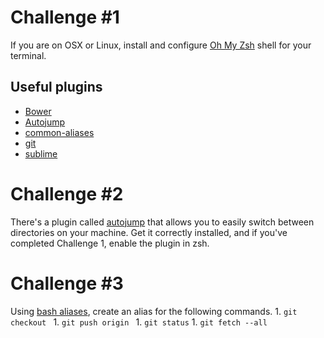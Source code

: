 # Challenge \#1

If you are on OSX or Linux, install and configure [Oh My Zsh](https://github.com/robbyrussell/oh-my-zsh) shell for your terminal.

## Useful plugins

 * [Bower](https://github.com/robbyrussell/oh-my-zsh/wiki/Plugins#bower)
 * [Autojump](https://github.com/joelthelion/autojump)
 * [common-aliases](https://github.com/robbyrussell/oh-my-zsh/wiki/Plugins#common-aliases)
 * [git](https://github.com/robbyrussell/oh-my-zsh/wiki/Plugins#git)
 * [sublime](https://github.com/robbyrussell/oh-my-zsh/wiki/Plugins#sublime)

# Challenge \#2

There's a plugin called [autojump](https://github.com/joelthelion/autojump) that allows you to easily switch between directories on your machine. Get it correctly installed, and if you've completed Challenge 1, enable the plugin in zsh.

# Challenge \#3

Using [bash aliases](http://www.cyberciti.biz/tips/bash-aliases-mac-centos-linux-unix.html), create an alias for the following commands.
    1. `git checkout `
    1. `git push origin `
    1. `git status`
    1. `git fetch --all`